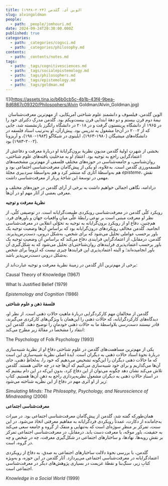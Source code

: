 ```yaml
---
title: الوین آی. گلدمن (۲۰۲۴-۱۹۳۸)
slug: alvingoldman
people:
  - path: _people/jomhouri.md
date: 2024-09-24T20:30:00.000Z
published: true
categories:
  - path: _categories/cogsci.md
  - path: _categories/philosophy.md
contents:
  - path: _contents/notes.md
tags:
  - path: _tags/cognitivesciences.md
  - path: _tags/socialepistemology.md
  - path: _tags/philosophers.md
  - path: _tags/epistemology.md
  - path: _tags/goldman.md
---
```






![](https://assets.tina.io/b6b0cb5c-4b1b-43f4-9bea-8d6867c09320/Philosophers/Alvin Goldman/Alvin_Goldman.jpg)

 
الوین گلدمن، فیلسوف و دانشمندِ علوم شناختی آمریکایی، از مهم‌ترین معرفت‌شناسان نیمۀ دوم قرن بیستم و دو دهۀ ابتدایی قرن بیست‌ویکم بود. گلدمن مدرکِ دکترای خود را در ۱۹۶۵ از دانشگاه پرینستون گرفت و در ۲۰۱۸ در دانشگاه راتگرز بازنشسته شد، جایی که از ۲۰۰۲ در آن‌جا مشغول به تدریس بود. پیش‌ازآن، او به‌ترتیب استاد فلسفه در دانشگاه‌های میشیگان (۱۹۸۰-۱۹۶۳)، ایلینوی در شیکاگو (۱۹۸۳-۱۹۸۰)، و آریزونا (۲۰۰۲-۱۹۸۳) بود.

بخشی از شهرتِ اولیۀ گلدمن مدیونِ نظریۀ برون‌گرایانۀ او دربارۀ معرفت و دفاعش‌ از اعتمادگرایی راجع به توجیه بود. اعتقادِ او به مدخلیتِ یافته‌های علوم شناختی، روان‌شناسی، و جامعه‌شناسی در حوزه‌های مختلفِ فلسفی از مهم‌ترین مشخصه‌های فلسفه‌ورزی گلدمن است. به‌علاوه، او یکی از پیش‌گامان معرفت‌شناسی اجتماعی بود و هم به‌واسطۀ آثاری که منتشر کرد و هم‌ به‌واسطۀ سردبیری مجلۀ _episteme_، نقشِ مهمی در توسعۀ این شاخۀ پربار از معرفت‌شناسی داشت.

درادامه، نگاهی اجمالی خواهیم داشت به برخی از آرای گلدمن در حوزه‌های مختلف و معرفی بعضی از آثار مهم او در آن‌ها.

**نظریۀ معرفت و توجیه**


رویکرد کلّی گلدمن در معرفت‌شناسی رویکردی طبیعت‌گرایانه است. در توصیفی کلّی، از نظر او معرفت مبتنی است بر نوعی رابطۀ علّی میانِ واقعیات جهان و باورهای فرد. هم‌چنین، دفاع او از رویکردِ برون‌گرایانه به توجیه به تحوّلی انقلابی در معرفت‌شناسی انجامید. گلدمن مخالفِ رویکردهای درون‌گرایانه بود که براساسِ آن‌ها وضعیت توجیه یک باور برحسب عواملی تحلیل می‌شود که برای شخص، به‌شکل درونی، دست‌رس‌پذیرند. گلدمن، درمقابل، از اعتمادگراییِ فرایندی دفاع می‌کند که براساسِ آن وضعیتِ توجیه یک باور برحسب اعتمادپذیری فرایندهای روان‌شناختی‌ای تحلیل می‌شود که به شکل‌گیری آن باور انجامیده‌اند؛ و البته اعتمادپذیری این فرایندها چیزی نیست که لزوماً برای شخص به‌شکل درونی دست‌رس‌پذیر باشد.

برخی از مهم‌ترین آثارِ گلدمن در زمینۀ نظریۀ معرفت و توجیه عبارت‌اند از:

<p dir="ltr">Causal Theory of Knowledge (1967)</p>

<p dir="ltr">What Is Justified Belief (1979)</p>

<p dir="ltr"><i>Epistemology and Cognition</i> (1986)</p>

**فلسفۀ ذهن و علوم شناختی**

گلدمن از مخالفانِ مهم کارکردگرایی دربارۀ ماهیتِ حالاتِ ذهنی است. از نظر او،‌ دیدگاه‌های کارکردگرایانه، که حالات ذهنی را این‌همان با ویژگی‌های کارکردی می‌گیرند، قادر نیستند دست‌رسی بلاواسطۀ ما به حالات ذهنی خودمان را توضیح دهند. گلدمن این انتقاد را مشخصاً در مقالۀ زیر مطرح می‌کند:

<p dir="ltr">The Psychology of Folk Psychology (1993)</p>

یکی از مهم‌ترین مساهمت‌های گلدمن در علومِ شناختی دفاعِ او از نظریۀ شبیه‌سازی دربارۀ نحوۀ اسناد حالات ذهنی به دیگران است. ایدۀ اصلی نظریۀ شبیه‌سازی این است که ما حالات ذهنی دیگران را این‌گونه تشخیص می‌دهیم که خود را، به‌لحاظِ ذهنی، جای آن‌ها می‌گذاریم و برای خود شبیه‌سازی می‌کنیم که آن‌ها چه در چه حالتی هستند. گلدمن تلاش می‌کند نشان دهد چگونه می‌توان از این دفاع کرد، بدونِ این‌که در این دام بیفتیم که در اسنادِ حالاتِ ذهنی به دیگران مشغولِ نظریه‌پردازی راجع به ذهنِ آن‌ها هستیم. کتابِ زیر از او اثری مهم در دفاع از این نظریه شناخته می‌شود:

<p dir="ltr"><i>Simulating Minds: The Philosophy, Psychology, and Neuroscience of Mindreading</i> (2006)</p>

**معرفت‌شناسی اجتماعی**

همان‌طورکه گفته‌ شد، گلدمن از پیش‌گامان معرفت‌شناسی اجتماعی بود. در میراث به‌جامانده از دکارت، عمدتاً رویکردی فردگرایانه به مفاهیم معرفتی اتخاذ می‌شود. در این سنت، تمرکز بر منظرِ سوژه‌ای است که به‌تنهایی و منفک از گروه و جامعه سعی می‌کند به حقیقت،‌ باور موجّه، یا معرفت دست یابد. درمقابل، در معرفت‌شناسی اجتماعی تمرکز بر نقشِ رویه‌ها، نهادها، و ساختارهای اجتماعی در شکل‌گیری معرفت، چه در شخص و چه در گروه، است.

گلدمن، با بررسی نحوۀ دلالت ساختارهای اجتماعی به صدق، به دفاع از رویکردی اعتمادگرایانه در معرفت‌شناسی اجتماعی می‌پردازد. آثار گلدمن در این حوزه، و به‌ویژه کتابِ زیر، سنگِ‌بنا و نقطۀ عزیمت در بسیاری پژوهش‌های دیگر در معرفت‌شناسی اجتماعی است.

<p dir="ltr"><i>Knowledge in a Social World</i> (1999)</p>
